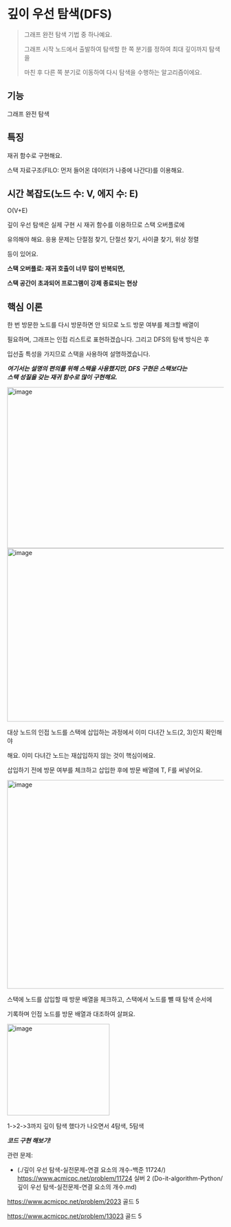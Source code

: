 깊이 우선 탐색(DFS)
==============
> 그래프 완전 탐색 기법 중 하나예요.
> 
> 그래프 시작 노드에서 출발하여 탐색할 한 쪽 분기를 정하여 최대 깊이까지 탐색을
>  
> 마친 후 다른 쪽 분기로 이동하여 다시 탐색을 수행하는 알고리즘이에요.


기능
-------
그래프 완전 탐색


특징
-------
재귀 함수로 구현해요.  

스택 자료구조(FILO: 먼저 들어온 데이터가 나중에 나간다)를 이용해요.  


시간 복잡도(노드 수: V, 에지 수: E)
---------------------
O(V+E)  

깊이 우선 탐색은 실제 구현 시 재귀 함수를 이용하므로 스택 오버플로에    

유의해야 해요. 응용 문제는 단절점 찾기, 단절선 찾기, 사이클 찾기, 위상 정렬    

등이 있어요. 


**스택 오버플로: 재귀 호출이 너무 많이 반복되면,**  

**스택 공간이 초과되어 프로그램이 강제 종료되는 현상**


핵심 이론
--------------
한 번 방문한 노드를 다시 방문하면 안 되므로 노드 방문 여부를 체크할 배열이  

필요하며, 그래프는 인접 리스트로 표현하겠습니다. 그리고 DFS의 탐색 방식은 후  

입선출 특성을 가지므로 스택을 사용하여 설명하겠습니다.  

***여기서는 설명의 편의를 위해 스택을 사용했지만, DFS 구현은 스택보다는  
스택 성질을 갖는 재귀 함수로 많이 구현해요.***

<img width="1044" height="375" alt="image" src="https://github.com/user-attachments/assets/5e6cc6c8-6019-4036-b10f-e790ef9b4e78" />


<img width="1003" height="404" alt="image" src="https://github.com/user-attachments/assets/d9a4a20e-f3ac-4562-af0d-4aa4826df682" />



대상 노드의 인접 노드를 스택에 삽입하는 과정에서 이미 다녀간 노드(2, 3)인지 확인해야

해요. 이미 다녀간 노드는 재삽입하지 않는 것이 핵심이에요. 

삽입하기 전에 방문 여부를 체크하고 삽입한 후에 방문 배열에 T, F를 써넣어요.  


<img width="1342" height="486" alt="image" src="https://github.com/user-attachments/assets/ed30d141-a855-476c-a452-bd512cf01223" />


스택에 노드를 삽입할 때 방문 배열을 체크하고, 스택에서 노드를 뺄 때 탐색 순서에  

기록하며 인접 노드를 방문 배열과 대조하여 살펴요.  


<img width="238" height="213" alt="image" src="https://github.com/user-attachments/assets/9a70db84-56c5-4fd3-a4ec-ab8dd133eb6d" />

1->2->3까지 깊이 탐색 했다가 나오면서 4탐색, 5탐색

***코드 구현 해보기!***  

관련 문제:   
- (./깊이 우선 탐색-실전문제-연결 요소의 개수-백준 11724/)
<https://www.acmicpc.net/problem/11724> 실버 2  (Do-it-algorithm-Python/깊이 우선 탐색-실전문제-연결 요소의 개수.md)

<https://www.acmicpc.net/problem/2023> 골드 5  

<https://www.acmicpc.net/problem/13023> 골드 5



